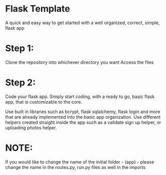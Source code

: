 # Flask Template
A quick and easy way to get started with a well organized, correct, simple, flask app


# Step 1:

Clone the repository into whichever directory you want
Access the files 

# Step 2:

Code your flask app. 
Simply start coding, with a ready to go, basic flask app, that is customizable to the core. 

Use built in libraries such as bcrypt, flask sqlalchemy, flask login and more that are already implemented into the basic app organization. Use different helpers created straight inside the app such as a validate sign up helper, or uploading photos helper.




# NOTE:

If you would like to change the name of the initial folder - (app) - please change the name in the routes.py, run.py files as well in the imports
